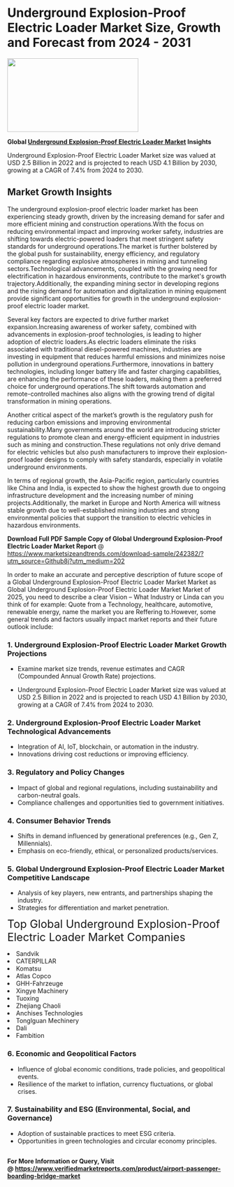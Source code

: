 <H1>Underground Explosion-Proof Electric Loader Market Size, Growth and Forecast from 2024 - 2031</H1><img class="aligncenter size-medium wp-image-584254" src="https://thirdeyenews.in/wp-content/uploads/2024/09/Global-Market-Research-300x168.jpeg" alt="" width="300" height="168" /><p><strong>Global&nbsp;<a href="https://www.marketsizeandtrends.com/download-sample/242382/?utm_source=Github8j?utm_medium=202">Underground Explosion-Proof Electric Loader Market</a> Insights</strong></p><p>Underground Explosion-Proof Electric Loader Market size was valued at USD 2.5 Billion in 2022 and is projected to reach USD 4.1 Billion by 2030, growing at a CAGR of 7.4% from 2024 to 2030.</p><p><h2>Market Growth Insights</h2> <p>The underground explosion-proof electric loader market has been experiencing steady growth, driven by the increasing demand for safer and more efficient mining and construction operations.With the focus on reducing environmental impact and improving worker safety, industries are shifting towards electric-powered loaders that meet stringent safety standards for underground operations.The market is further bolstered by the global push for sustainability, energy efficiency, and regulatory compliance regarding explosive atmospheres in mining and tunneling sectors.Technological advancements, coupled with the growing need for electrification in hazardous environments, contribute to the market's growth trajectory.Additionally, the expanding mining sector in developing regions and the rising demand for automation and digitalization in mining equipment provide significant opportunities for growth in the underground explosion-proof electric loader market.</p> <p>Several key factors are expected to drive further market expansion.Increasing awareness of worker safety, combined with advancements in explosion-proof technologies, is leading to higher adoption of electric loaders.As electric loaders eliminate the risks associated with traditional diesel-powered machines, industries are investing in equipment that reduces harmful emissions and minimizes noise pollution in underground operations.Furthermore, innovations in battery technologies, including longer battery life and faster charging capabilities, are enhancing the performance of these loaders, making them a preferred choice for underground operations.The shift towards automation and remote-controlled machines also aligns with the growing trend of digital transformation in mining operations.</p> <p>Another critical aspect of the market’s growth is the regulatory push for reducing carbon emissions and improving environmental sustainability.Many governments around the world are introducing stricter regulations to promote clean and energy-efficient equipment in industries such as mining and construction.These regulations not only drive demand for electric vehicles but also push manufacturers to improve their explosion-proof loader designs to comply with safety standards, especially in volatile underground environments.</p> <p>In terms of regional growth, the Asia-Pacific region, particularly countries like China and India, is expected to show the highest growth due to ongoing infrastructure development and the increasing number of mining projects.Additionally, the market in Europe and North America will witness stable growth due to well-established mining industries and strong environmental policies that support the transition to electric vehicles in hazardous environments.</p> <p><span class=""><strong>Download Full PDF Sample Copy of Global Underground Explosion-Proof Electric Loader Market Report</strong> @ <a href="https://www.marketsizeandtrends.com/download-sample/242382/?utm_source=Github8j?utm_medium=202" target="_blank">https://www.marketsizeandtrends.com/download-sample/242382/?utm_source=Github8j?utm_medium=202</a></span></p><p>In order to make an accurate and perceptive description of future scope of a Global&nbsp;Underground Explosion-Proof Electric Loader Market Market as Global&nbsp;Underground Explosion-Proof Electric Loader Market Market of 2025, you need to describe a clear Vision &ndash; What Industry or Linda can you think of for example: Quote from a Technology, healthcare, automotive, renewable energy, name the market you are Reffering to.However, some general trends and factors usually impact market reports and their future outlook include:</p><h3>1.&nbsp;<strong>Underground Explosion-Proof Electric Loader Market Growth Projections</strong></h3><ul><li>Examine market size trends, revenue estimates and CAGR (Compounded Annual Growth Rate) projections.</li><li><p>Underground Explosion-Proof Electric Loader Market size was valued at USD 2.5 Billion in 2022 and is projected to reach USD 4.1 Billion by 2030, growing at a CAGR of 7.4% from 2024 to 2030.</p></li></ul><h3>2.&nbsp;<strong>Underground Explosion-Proof Electric Loader Market Technological Advancements</strong></h3><ul><li>Integration of AI, IoT, blockchain, or automation in the industry.</li><li>Innovations driving cost reductions or improving efficiency.</li></ul><h3>3.&nbsp;<strong>Regulatory and Policy Changes</strong></h3><ul><li>Impact of global and regional regulations, including sustainability and carbon-neutral goals.</li><li>Compliance challenges and opportunities tied to government initiatives.</li></ul><h3>4.&nbsp;<strong>Consumer Behavior Trends</strong></h3><ul><li>Shifts in demand influenced by generational preferences (e.g., Gen Z, Millennials).</li><li>Emphasis on eco-friendly, ethical, or personalized products/services.</li></ul><h3>5.&nbsp;<strong>Global Underground Explosion-Proof Electric Loader Market Competitive Landscape</strong></h3><ul><li>Analysis of key players, new entrants, and partnerships shaping the industry.</li><li>Strategies for differentiation and market penetration.</li></ul><p data-pm-slice="1 1 []"><span style="color: inherit; font-family: inherit; font-size: 25px;">Top Global Underground Explosion-Proof Electric Loader Market Companies</span></p><div class="" data-test-id=""><p><li>Sandvik</li><li> CATERPILLAR</li><li> Komatsu</li><li> Atlas Copco</li><li> GHH-Fahrzeuge</li><li> Xingye Machinery</li><li> Tuoxing</li><li> Zhejiang Chaoli</li><li> Anchises Technologies</li><li> Tonglguan Mechinery</li><li> Dali</li><li> Fambition</li></p></div><h3>6.&nbsp;<strong>Economic and Geopolitical Factors</strong></h3><ul><li>Influence of global economic conditions, trade policies, and geopolitical events.</li><li>Resilience of the market to inflation, currency fluctuations, or global crises.</li></ul><h3>7.&nbsp;<strong>Sustainability and ESG (Environmental, Social, and Governance)</strong></h3><ul><li>Adoption of sustainable practices to meet ESG criteria.</li><li>Opportunities in green technologies and circular economy principles.</li></ul><h2><strong style="font-size: 14px;">For More Information or Query, Visit @&nbsp;</strong><a style="background-color: #ffffff; font-size: 14px;" href="https://www.marketsizeandtrends.com/report/underground-explosion-proof-electric-loader-market/" target="_blank">https://www.verifiedmarketreports.com/product/airport-passenger-boarding-bridge-market</a></h2>